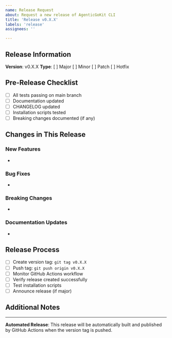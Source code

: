 ```yaml
---
name: Release Request
about: Request a new release of AgenticGoKit CLI
title: 'Release v0.X.X'
labels: 'release'
assignees: ''

---
```


## Release Information

**Version**: v0.X.X
**Type**: [ ] Major [ ] Minor [ ] Patch [ ] Hotfix

## Pre-Release Checklist

- [ ] All tests passing on main branch
- [ ] Documentation updated
- [ ] CHANGELOG updated
- [ ] Installation scripts tested
- [ ] Breaking changes documented (if any)

## Changes in This Release

### New Features
- 

### Bug Fixes
- 

### Breaking Changes
- 

### Documentation Updates
- 

## Release Process

- [ ] Create version tag: `git tag v0.X.X`
- [ ] Push tag: `git push origin v0.X.X`
- [ ] Monitor GitHub Actions workflow
- [ ] Verify release created successfully
- [ ] Test installation scripts
- [ ] Announce release (if major)

## Additional Notes

<!-- Any additional information about this release -->

---

**Automated Release**: This release will be automatically built and published by GitHub Actions when the version tag is pushed.